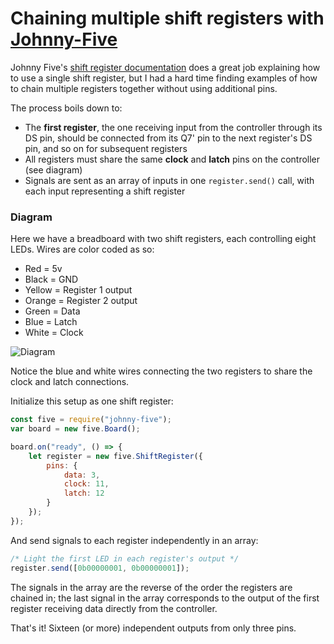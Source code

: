 # Chaining multiple shift registers with [Johnny-Five](http://johnny-five.io/)

Johnny Five's [shift register documentation](http://johnny-five.io/api/shiftregister/) does a great job explaining how to use a single shift register, but I had a hard time finding examples of how to chain multiple registers together without using additional pins.

The process boils down to:

* The **first register**, the one receiving input from the controller through its DS pin, should be connected from its Q7' pin to the next register's DS pin, and so on for subsequent registers
* All registers must share the same **clock** and **latch** pins on the controller (see diagram)
* Signals are sent as an array of inputs in one `register.send()` call, with each input representing a shift register

### Diagram

Here we have a breadboard with two shift registers, each controlling eight LEDs. Wires are color coded as so:

* Red = 5v
* Black = GND
* Yellow = Register 1 output
* Orange = Register 2 output
* Green = Data
* Blue = Latch
* White = Clock

![Diagram](http://politicoder.com/img/github/multiple-registers-diagram.png)

Notice the blue and white wires connecting the two registers to share the clock and latch connections.

Initialize this setup as one shift register:

```javascript
const five = require("johnny-five");
var board = new five.Board();

board.on("ready", () => {
    let register = new five.ShiftRegister({
        pins: {
            data: 3,
            clock: 11,
            latch: 12
        }
    });
});
```

And send signals to each register independently in an array:
```javascript
/* Light the first LED in each register's output */
register.send([0b00000001, 0b00000001]);
```

The signals in the array are the reverse of the order the registers are chained in; the last signal in the array corresponds to the output of the first register receiving data directly from the controller.

That's it! Sixteen (or more) independent outputs from only three pins.